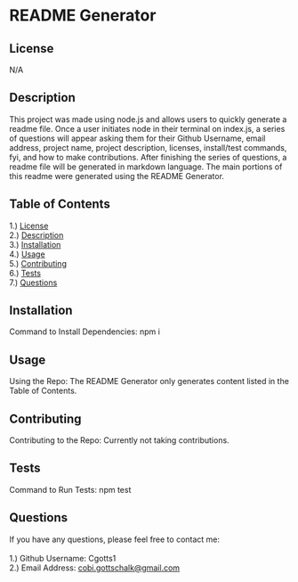 # README Generator

## <section id = "License">License</section>
N/A

## <section id = "Description">Description</section>
This project was made using node.js and allows users to quickly generate a readme file. Once a user initiates node in their terminal on index.js, a series of questions will appear asking them for their Github Username, email address, project name, project description, licenses, install/test commands, fyi, and how to make contributions. After finishing the series of questions, a readme file will be generated in markdown language. The main portions of this readme were generated using the README Generator.

## Table of Contents
1.) <a href = "#License">License</a><br>
2.) <a href = "#Description">Description</a><br>
3.) <a href = "#Installation">Installation</a> <br>
4.) <a href = "#Usage">Usage</a><br>
5.) <a href = "#Contributing">Contributing</a><br>
6.) <a href = "#Tests">Tests</a><br>
7.) <a href = "#Questions">Questions</a>

## <section id = "Installation">Installation</section>
Command to Install Dependencies: npm i

## <section id = "Usage">Usage</section>
Using the Repo: The README Generator only generates content listed in the Table of Contents. 

## <section id = "Contributing">Contributing</section>
Contributing to the Repo: Currently not taking contributions.

## <section id = "Tests">Tests</section>
Command to Run Tests: npm test

## <section id = "Questions">Questions</section>
If you have any questions, please feel free to contact me: <br><br>
1.) Github Username: Cgotts1 <br>
2.) Email Address: cobi.gottschalk@gmail.com